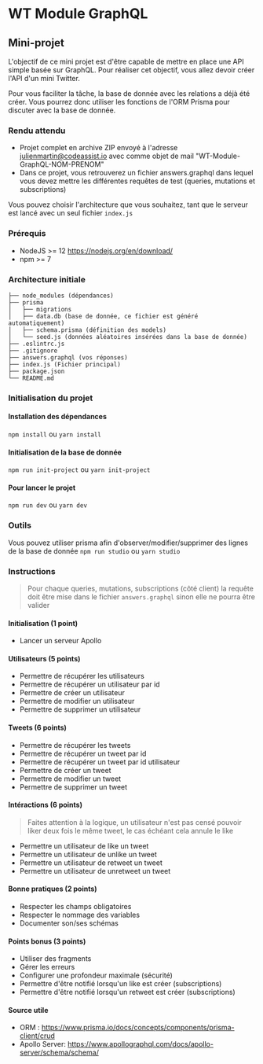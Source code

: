 # WT Module GraphQL
## Mini-projet

L'objectif de ce mini projet est d'être capable de mettre en place une API simple basée sur GraphQL.
Pour réaliser cet objectif, vous allez devoir créer l'API d'un mini Twitter.

Pour vous faciliter la tâche, la base de donnée avec les relations a déjà été créer.
Vous pourrez donc utiliser les fonctions de l'ORM Prisma pour discuter avec la base de donnée.

### Rendu attendu 
- Projet complet en archive ZIP envoyé à l'adresse julienmartin@codeassist.io avec comme objet de mail "WT-Module-GraphQL-NOM-PRENOM"
- Dans ce projet, vous retrouverez un fichier answers.graphql dans lequel vous devez mettre les différentes requêtes de test (queries, mutations et subscriptions)

Vous pouvez choisir l'architecture que vous souhaitez, tant que le serveur est lancé avec un seul fichier `index.js`


### Prérequis
* NodeJS >= 12 https://nodejs.org/en/download/
* npm >= 7

### Architecture initiale

```
├── node_modules (dépendances)
├── prisma
│   ├── migrations
│   ├── data.db (base de donnée, ce fichier est généré automatiquement)
│   ├── schema.prisma (définition des models)
│   └── seed.js (données aléatoires insérées dans la base de donnée)
├── .eslintrc.js
├── .gitignore
├── answers.graphql (vos réponses)
├── index.js (Fichier principal)
├── package.json
└── README.md
```

### Initialisation du projet
#### Installation des dépendances
`npm install` ou `yarn install`

#### Initialisation de la base de donnée
`npm run init-project` ou `yarn init-project`

#### Pour lancer le projet 
`npm run dev` ou `yarn dev`

### Outils
Vous pouvez utiliser prisma afin d'observer/modifier/supprimer des lignes de la base de donnée
`npm run studio` ou `yarn studio` 

### Instructions
> Pour chaque queries, mutations, subscriptions (côté client) la requête doit être mise dans le fichier `answers.graphql` sinon elle ne pourra être valider
#### Initialisation (1 point)
* Lancer un serveur Apollo

#### Utilisateurs (5 points)
* Permettre de récupérer les utilisateurs
* Permettre de récupérer un utilisateur par id
* Permettre de créer un utilisateur
* Permettre de modifier un utilisateur
* Permettre de supprimer un utilisateur

#### Tweets (6 points)
* Permettre de récupérer les tweets
* Permettre de récupérer un tweet par id
* Permettre de récupérer un tweet par id utilisateur
* Permettre de créer un tweet
* Permettre de modifier un tweet
* Permettre de supprimer un tweet

#### Intéractions (6 points)
> Faites attention à la logique, un utilisateur n'est pas censé pouvoir liker deux fois le même tweet, le cas échéant cela annule le like
* Permettre un utilisateur de like un tweet
* Permettre un utilisateur de unlike un tweet
* Permettre un utilisateur de retweet un tweet
* Permettre un utilisateur de unretweet un tweet

#### Bonne pratiques (2 points)
* Respecter les champs obligatoires
* Respecter le nommage des variables
* Documenter son/ses schémas

#### Points bonus (3 points)
* Utiliser des fragments
* Gérer les erreurs
* Configurer une profondeur maximale (sécurité)
* Permettre d'être notifié lorsqu'un like est créer (subscriptions)
* Permettre d'être notifié lorsqu'un retweet est créer (subscriptions)
#### Source utile
* ORM : https://www.prisma.io/docs/concepts/components/prisma-client/crud
* Apollo Server: https://www.apollographql.com/docs/apollo-server/schema/schema/
